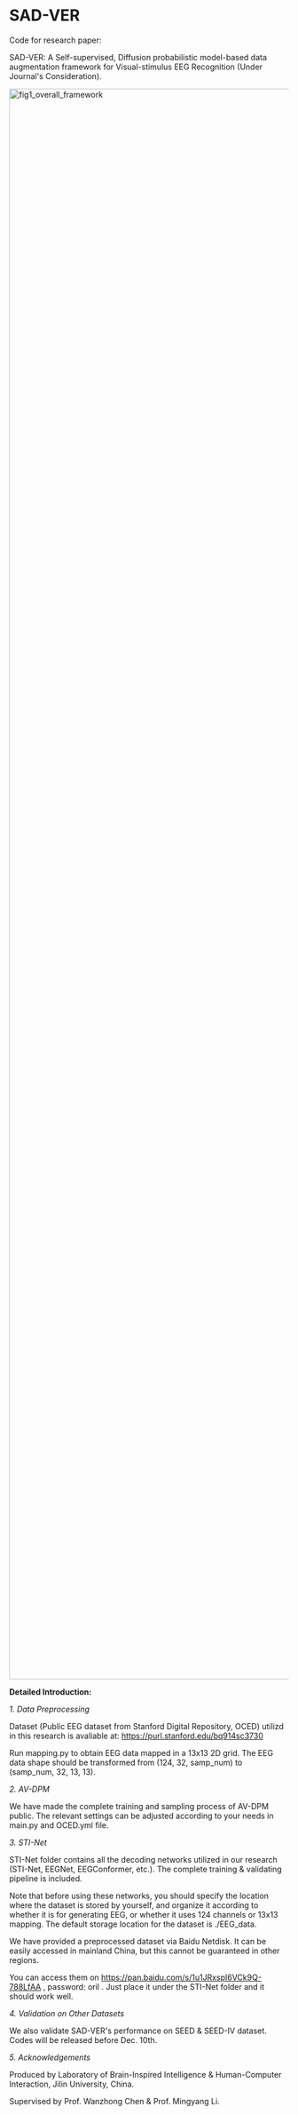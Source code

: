 # SAD-VER

Code for research paper:

SAD-VER: A Self-supervised, Diffusion probabilistic model-based data augmentation framework for Visual-stimulus EEG Recognition (Under Journal's Consideration).

<img width="2864" alt="fig1_overall_framework" src="https://github.com/user-attachments/assets/b1eb458b-766f-4902-8135-e79730969a49">



__Detailed Introduction:__

_1. Data Preprocessing_

Dataset (Public EEG dataset from Stanford Digital Repository, OCED) utilizd in this research is avaliable at: https://purl.stanford.edu/bq914sc3730

Run mapping.py to obtain EEG data mapped in a 13x13 2D grid. The EEG data shape should be transformed from (124, 32, samp_num) to (samp_num, 32, 13, 13).

_2. AV-DPM_

We have made the complete training and sampling process of AV-DPM public. The relevant settings can be adjusted according to your needs in main.py and OCED.yml file.

_3. STI-Net_

STI-Net folder contains all the decoding networks utilized in our research (STI-Net, EEGNet, EEGConformer, etc.). The complete training & validating pipeline is included.

Note that before using these networks, you should specify the location where the dataset is stored by yourself, 
and organize it according to whether it is for generating EEG, or whether it uses 124 channels or 13x13 mapping. The default storage location for the dataset is ./EEG_data.

We have provided a preprocessed dataset via Baidu Netdisk. It can be easily accessed in mainland China, but this cannot be guaranteed in other regions. 

You can access them on https://pan.baidu.com/s/1u1JRxspI6VCk9Q-788LfAA , password: oril . 
Just place it under the STI-Net folder and it should work well.

_4. Validation on Other Datasets_

We also validate SAD-VER's performance on SEED & SEED-IV dataset. Codes will be released before Dec. 10th.

_5. Acknowledgements_

Produced by Laboratory of Brain-Inspired Intelligence & Human-Computer Interaction, Jilin University, China.

Supervised by Prof. Wanzhong Chen & Prof. Mingyang Li.
